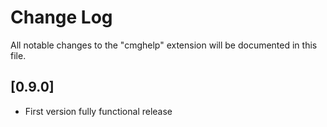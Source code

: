 # Change Log

All notable changes to the "cmghelp" extension will be documented in this file.

## [0.9.0]

- First version fully functional release
